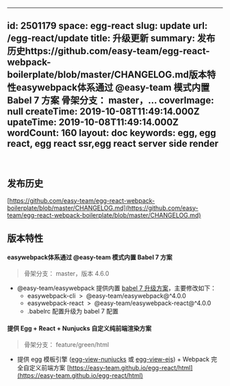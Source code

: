 
---
id: 2501179
space: egg-react
slug: update
url: /egg-react/update
title: 升级更新
summary: 发布历史https://github.com/easy-team/egg-react-webpack-boilerplate/blob/master/CHANGELOG.md版本特性easywebpack体系通过 @easy-team 模式内置 Babel 7 方案 骨架分支： master，...
coverImage: null
createTime: 2019-10-08T11:49:14.000Z 
upateTime: 2019-10-08T11:49:14.000Z
wordCount: 160
layout: doc
keywords: egg, egg react, egg react ssr,egg react server side render
---
<br />

## 发布历史

[https://github.com/easy-team/egg-react-webpack-boilerplate/blob/master/CHANGELOG.md](https://github.com/easy-team/egg-react-webpack-boilerplate/blob/master/CHANGELOG.md)


## 版本特性


#### easywebpack体系通过 @easy-team 模式内置 Babel 7 方案 

> 骨架分支： master，版本 4.6.0

- @easy-team/easywebpack 提供内置 [babel 7 升级方案](https://easy-team.github.io/easywebpack/babel7)，主要修改如下：
  - easywebpack-cli  >  @easy-team/easywebpack@^4.0.0
  - easywebpack-react  >  @easy-team/easywebpack-react@^4.0.0
  - .babelrc 配置升级为 babel 7 配置




#### 提供 Egg + React + Nunjucks 自定义纯前端渲染方案

> 骨架分支： feature/green/html


- 提供 egg 模板引擎 ([egg-view-nunjucks](https://github.com/eggjs/egg-view-nunjucks) 或 [egg-view-ejs](https://github.com/eggjs/egg-view-ejs)) + Webpack 完全自定义前端方案 [https://easy-team.github.io/egg-react/html](https://easy-team.github.io/egg-react/html)


  